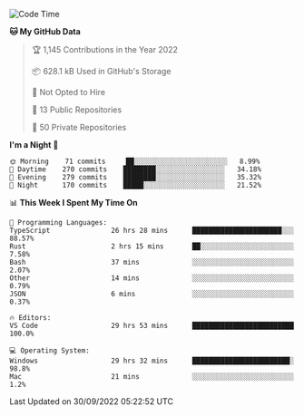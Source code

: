 <!--START_SECTION:waka-->
![Code Time](http://img.shields.io/badge/Code%20Time-3%2C047%20hrs%2011%20mins-blue)

**🐱 My GitHub Data** 

> 🏆 1,145 Contributions in the Year 2022
 > 
> 📦 628.1 kB Used in GitHub's Storage 
 > 
> 🚫 Not Opted to Hire
 > 
> 📜 13 Public Repositories 
 > 
> 🔑 50 Private Repositories  
 > 
**I'm a Night 🦉** 

```text
🌞 Morning    71 commits     ██░░░░░░░░░░░░░░░░░░░░░░░   8.99% 
🌆 Daytime    270 commits    ████████░░░░░░░░░░░░░░░░░   34.18% 
🌃 Evening    279 commits    ████████░░░░░░░░░░░░░░░░░   35.32% 
🌙 Night      170 commits    █████░░░░░░░░░░░░░░░░░░░░   21.52%

```


📊 **This Week I Spent My Time On** 

```text
💬 Programming Languages: 
TypeScript               26 hrs 28 mins      ██████████████████████░░░   88.57% 
Rust                     2 hrs 15 mins       ██░░░░░░░░░░░░░░░░░░░░░░░   7.58% 
Bash                     37 mins             ░░░░░░░░░░░░░░░░░░░░░░░░░   2.07% 
Other                    14 mins             ░░░░░░░░░░░░░░░░░░░░░░░░░   0.79% 
JSON                     6 mins              ░░░░░░░░░░░░░░░░░░░░░░░░░   0.37%

🔥 Editors: 
VS Code                  29 hrs 53 mins      █████████████████████████   100.0%

💻 Operating System: 
Windows                  29 hrs 32 mins      ████████████████████████░   98.8% 
Mac                      21 mins             ░░░░░░░░░░░░░░░░░░░░░░░░░   1.2%

```


 Last Updated on 30/09/2022 05:22:52 UTC
<!--END_SECTION:waka-->

